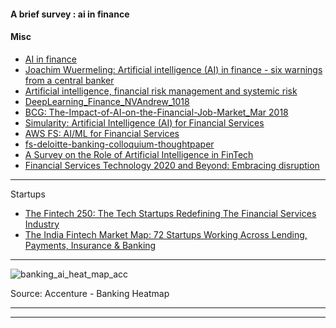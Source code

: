 #### A brief survey  : ai in finance


#### Misc


- [AI in finance](https://helda.helsinki.fi/dhanken/bitstream/handle/123456789/170154/zavadskaya.pdf?sequence=1&isAllowed=y)
- [Joachim Wuermeling: Artificial intelligence (AI) in finance - six
warnings from a central banker](https://www.bis.org/review/r180307d.pdf)
- [Artificial intelligence,
financial risk
management and
systemic risk](http://www.systemicrisk.ac.uk/sites/default/files/downloads/publications/SP13.pdf)
- [DeepLearning_Finance_NVAndrew_1018](http://www.ftrc.nccu.edu.tw/wordpresseng/wp-content/uploads/2017/10/DeepLearning_Finance_NVAndrew_1018.pdf)
- [BCG: The-Impact-of-AI-on-the-Financial-Job-Market_Mar 2018](http://image-src.bcg.com/Images/BCG-CDRF-The-Impact-of-AI-on-the-Financial-Job-Market_Mar%202018_ENG_tcm9-187843.pdf)
- [Simularity: Artificial Intelligence (AI)
for Financial Services](https://simularity.com/wp-content/uploads/2016/11/Simularity-White-Paper-Driving-AI-for-Financial-Services-11-4pk.pdf)
- [AWS FS: AI/ML for Financial Services](http://www.eletsonline.com/ppt/bfsi/madhusudan-shekar-aispl.pdf)
- [fs-deloitte-banking-colloquium-thoughtpaper](https://www2.deloitte.com/content/dam/Deloitte/in/Documents/financial-services/in-fs-deloitte-banking-colloquium-thoughtpaper-cii.pdf)
- [A Survey on the Role of Artificial Intelligence
in FinTech](http://www.ijircce.com/upload/2017/june/47_2_A_Survey.pdf)
- [Financial Services
Technology 2020 and Beyond:
Embracing disruption](https://www.pwc.com/gx/en/financial-services/assets/pdf/technology2020-and-beyond.pdf)

------------------

Startups

- [The Fintech 250: The Tech Startups Redefining The Financial Services Industry](https://www.cbinsights.com/research/fintech-250-startups-most-promising/)
- [The India Fintech Market Map: 72 Startups Working Across Lending, Payments, Insurance & Banking](https://www.cbinsights.com/research/india-fintech-startup-market-map/)

-------------



![banking_ai_heat_map_acc](https://github.com/gopala-kr/a-week-in-wild-ai/blob/master/09-ai-in-finance/banking_ai_heat_map_acc.PNG)



Source: Accenture - Banking Heatmap







------------------
-------------------

